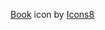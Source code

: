 <a target="_blank" href="https://icons8.com/icon/rPws6gyQ6Ffs/book">Book</a> icon by <a target="_blank" href="https://icons8.com">Icons8</a>